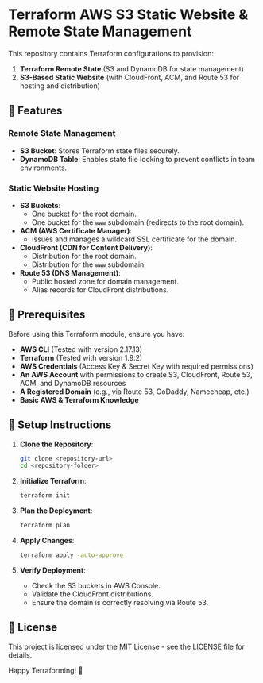 # Terraform AWS S3 Static Website & Remote State Management

This repository contains Terraform configurations to provision:

1. **Terraform Remote State** (S3 and DynamoDB for state management)
2. **S3-Based Static Website** (with CloudFront, ACM, and Route 53 for hosting and distribution)

## 🚀 Features

### **Remote State Management**
- **S3 Bucket**: Stores Terraform state files securely.
- **DynamoDB Table**: Enables state file locking to prevent conflicts in team environments.

### **Static Website Hosting**
- **S3 Buckets**:
  - One bucket for the root domain.
  - One bucket for the `www` subdomain (redirects to the root domain).
- **ACM (AWS Certificate Manager)**:
  - Issues and manages a wildcard SSL certificate for the domain.
- **CloudFront (CDN for Content Delivery)**:
  - Distribution for the root domain.
  - Distribution for the `www` subdomain.
- **Route 53 (DNS Management)**:
  - Public hosted zone for domain management.
  - Alias records for CloudFront distributions.

## 📌 Prerequisites
Before using this Terraform module, ensure you have:

- **AWS CLI** (Tested with version 2.17.13)
- **Terraform** (Tested with version 1.9.2)
- **AWS Credentials** (Access Key & Secret Key with required permissions)
- **An AWS Account** with permissions to create S3, CloudFront, Route 53, ACM, and DynamoDB resources
- **A Registered Domain** (e.g., via Route 53, GoDaddy, Namecheap, etc.)
- **Basic AWS & Terraform Knowledge**

## 🔧 Setup Instructions
1. **Clone the Repository**:
   ```sh
   git clone <repository-url>
   cd <repository-folder>
   ```

2. **Initialize Terraform**:
   ```sh
   terraform init
   ```

3. **Plan the Deployment**:
   ```sh
   terraform plan
   ```

4. **Apply Changes**:
   ```sh
   terraform apply -auto-approve
   ```

5. **Verify Deployment**:
   - Check the S3 buckets in AWS Console.
   - Validate the CloudFront distributions.
   - Ensure the domain is correctly resolving via Route 53.

## 📜 License
This project is licensed under the MIT License - see the [LICENSE](LICENSE) file for details.


Happy Terraforming! 🚀